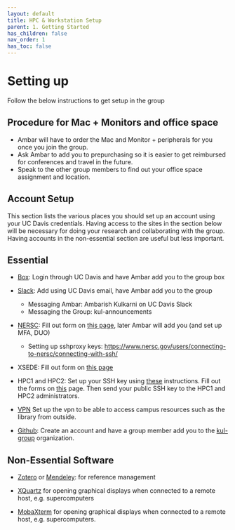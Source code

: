 ```yaml
---
layout: default
title: HPC & Workstation Setup
parent: 1. Getting Started
has_children: false
nav_order: 1
has_toc: false
---
```


# Setting up

Follow the below instructions to get setup in the group

## Procedure for Mac + Monitors and office space

- Ambar will have to order the Mac and Monitor + peripherals for you once you join the group.
- Ask Ambar to add you to prepurchasing so it is easier to get reimbursed for conferences and travel in the future.
- Speak to the other group members to find out your office space assignment and location.

## Account Setup

This section lists the various places you should set up an account using your UC Davis credentials. Having access to the sites in the section below will be necessary for doing your research and collaborating with the group. Having accounts in the non-essential section are useful but less important.

## Essential

- [Box](https://ucdavis.app.box.com/): Login through UC Davis and have Ambar add you to the group box

- [Slack](https://slack.com/get-started#/find): Add using UC Davis email, have Ambar add you to the group
  - Messaging Ambar: Ambarish Kulkarni on UC Davis Slack
  - Messaging the Group: kul-announcements

- [NERSC](https://www.nersc.gov/): Fill out form on [this page](https://iris.nersc.gov/add-user), later Ambar will add you (and set up MFA, DUO)
  - Setting up sshproxy keys: <https://www.nersc.gov/users/connecting-to-nersc/connecting-with-ssh/>

- XSEDE: Fill out form on [this page](https://portal.xsede.org/?p_p_id=58&p_p_lifecycle=0&p_p_state=maximized&p_p_mode=view&saveLastPath=0&_58_struts_action=%2Flogin%2Fcreate_account)

- HPC1 and HPC2: Set up your SSH key using [these](https://wiki.cse.ucdavis.edu/support:general:security:ssh?&#generating_a_key_pair) instructions. Fill out the forms on [this](https://www.hpc.ucdavis.edu/account-request-forms) page. Then send your public SSH key to the HPC1 and HPC2 administrators.

- [VPN](https://library.ucdavis.edu/vpn/) Set up the vpn to be able to access campus resources such as the library from outside.

- [Github](https://github.com/): Create an account and have a group member add you to the [kul-group](https://github.com/kul-group) organization.

## Non-Essential Software

- [Zotero](https://www.zotero.org/) or [Mendeley](https://www.mendeley.com/?interaction_required=true): for reference management

- [XQuartz](https://www.xquartz.org/) for opening graphical displays when connected to a remote host, e.g. supercomputers

- [MobaXterm](https://mobaxterm.mobatek.net/download.html) for opening graphical displays when connected to a remote host, e.g. supercomputers.
